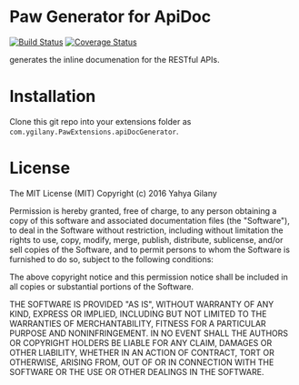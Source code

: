 # Paw Generator for ApiDoc 
[![Build Status](https://travis-ci.org/Ygilany/paw-apidoc-generator.svg?branch=master)](https://travis-ci.org/Ygilany/paw-apidoc-generator)
[![Coverage Status](https://coveralls.io/repos/github/Ygilany/paw-apidoc-generator/badge.svg?branch=master)](https://coveralls.io/github/Ygilany/paw-apidoc-generator?branch=master)

 generates the inline documenation for the RESTful APIs.

# Installation
Clone this git repo into your extensions folder as `com.ygilany.PawExtensions.apiDocGenerator`.

# License
The MIT License (MIT)
Copyright (c) 2016 Yahya Gilany

Permission is hereby granted, free of charge, to any person obtaining a copy of this software and associated documentation files (the "Software"), to deal in the Software without restriction, including without limitation the rights to use, copy, modify, merge, publish, distribute, sublicense, and/or sell copies of the Software, and to permit persons to whom the Software is furnished to do so, subject to the following conditions:

The above copyright notice and this permission notice shall be included in all copies or substantial portions of the Software.

THE SOFTWARE IS PROVIDED "AS IS", WITHOUT WARRANTY OF ANY KIND, EXPRESS OR IMPLIED, INCLUDING BUT NOT LIMITED TO THE WARRANTIES OF MERCHANTABILITY, FITNESS FOR A PARTICULAR PURPOSE AND NONINFRINGEMENT. IN NO EVENT SHALL THE AUTHORS OR COPYRIGHT HOLDERS BE LIABLE FOR ANY CLAIM, DAMAGES OR OTHER LIABILITY, WHETHER IN AN ACTION OF CONTRACT, TORT OR OTHERWISE, ARISING FROM, OUT OF OR IN CONNECTION WITH THE SOFTWARE OR THE USE OR OTHER DEALINGS IN THE SOFTWARE.

